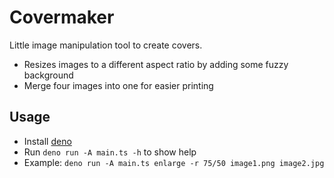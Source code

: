 # Covermaker

Little image manipulation tool to create covers.
 - Resizes images to a different aspect ratio by adding some fuzzy background
 - Merge four images into one for easier printing

## Usage

- Install [deno](https://docs.deno.com/runtime/manual/getting_started/installation)
- Run `deno run -A main.ts -h` to show help
- Example: `deno run -A main.ts enlarge -r 75/50 image1.png image2.jpg`